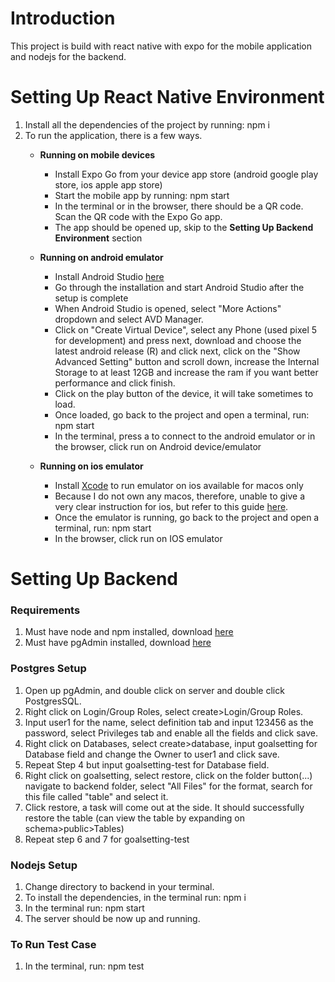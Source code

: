 # Introduction

This project is build with react native with expo for the mobile application and nodejs for the backend.

# Setting Up React Native Environment

1. Install all the dependencies of the project by running: npm i  
2. To run the application, there is a few ways.
    - <b>Running on mobile devices</b>
        - Install Expo Go from your device app store (android google play store, ios apple app store)
        - Start the mobile app by running: npm start
        - In the terminal or in the browser, there should be a QR code. Scan the QR code with the Expo Go app.
        - The app should be opened up, skip to the <b>Setting Up Backend Environment</b> section

    - <b>Running on android emulator</b>
        - Install Android Studio <a href="https://developer.android.com/studio">here</a>
        - Go through the installation and start Android Studio after the setup is complete
        - When Android Studio is opened, select "More Actions" dropdown and select AVD Manager.
        - Click on "Create Virtual Device", select any Phone (used pixel 5 for development) and press next, 
        download and choose the latest android release (R) and click next, click on the "Show Advanced Setting" button
        and scroll down, increase the Internal Storage to at least 12GB and increase the ram if you want better performance
        and click finish.
        - Click on the play button of the device, it will take sometimes to load.
        - Once loaded, go back to the project and open a terminal, run: npm start
        - In the terminal, press a to connect to the android emulator or in the browser, click run on Android device/emulator

    - <b>Running on ios emulator</b>
        - Install <a href="https://developer.apple.com/xcode/">Xcode</a> to run emulator on ios available for macos only
        - Because I do not own any macos, therefore, unable to give a very clear instruction for ios, but refer to this
        guide <a href="https://developer.apple.com/documentation/xcode/running-your-app-in-the-simulator-or-on-a-device">here</a>.
        - Once the emulator is running, go back to the project and open a terminal, run: npm start
        - In the browser, click run on IOS emulator

# Setting Up Backend

### Requirements
1. Must have node and npm installed, download <a href="https://docs.npmjs.com/downloading-and-installing-node-js-and-npm">here</a>
2. Must have pgAdmin installed, download <a href="https://www.pgadmin.org/download/">here</a>

### Postgres Setup
1. Open up pgAdmin, and double click on server and double click PostgresSQL.
2. Right click on Login/Group Roles, select create>Login/Group Roles.
3. Input user1 for the name, select definition tab and input 123456 as the password, select Privileges tab and enable all the fields
and click save.
4. Right click on Databases, select create>database, input goalsetting for Database field and change the Owner to user1 and click save.
5. Repeat Step 4 but input goalsetting-test for Database field.
6. Right click on goalsetting, select restore, click on the folder button(...) navigate to backend folder, select "All Files" for the format,
search for this file called "table" and select it.
7. Click restore, a task will come out at the side. It should successfully restore the table (can view the table by expanding on schema>public>Tables)
8. Repeat step 6 and 7 for goalsetting-test

### Nodejs Setup
1. Change directory to backend in your terminal.
2. To install the dependencies, in the terminal run: npm i
3. In the terminal run: npm start
4. The server should be now up and running.

### To Run Test Case
1. In the terminal, run: npm test

